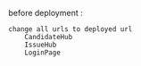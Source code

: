 before deployment : 

    change all urls to deployed url
        CandidateHub
        IssueHub
        LoginPage